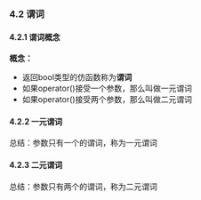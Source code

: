 ### 4.2  谓词

#### 4.2.1 谓词概念



**概念：**

* 返回bool类型的仿函数称为**谓词**
* 如果operator()接受一个参数，那么叫做一元谓词
* 如果operator()接受两个参数，那么叫做二元谓词





#### 4.2.2 一元谓词



总结：参数只有一个的谓词，称为一元谓词





#### 4.2.3 二元谓词

总结：参数只有两个的谓词，称为二元谓词